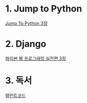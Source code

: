 # 1. Jump to Python

[Jump To Python 3장](분류없음/JumpToPython_ch3.md)

# 2. Django

[파이썬 웹 프로그래밍 실전편 3장](Web/django/파이썬웹프로그래밍실전편/3장.md)

# 3. 독서

[탤런트코드](Book/탤런트코드.md)